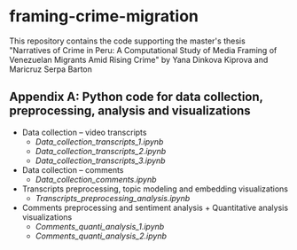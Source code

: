 # framing-crime-migration
This repository contains the code supporting the master's thesis "Narratives of Crime in Peru: A Computational Study of Media Framing of Venezuelan Migrants Amid Rising Crime" by Yana Dinkova Kiprova and Maricruz Serpa Barton

## Appendix A: Python code for data collection, preprocessing, analysis and visualizations
- Data collection – video transcripts
  - *Data_collection_transcripts_1.ipynb*
  - *Data_collection_transcripts_2.ipynb*
  - *Data_collection_transcripts_3.ipynb*
- Data collection – comments
  - *Data_collection_comments.ipynb*
- Transcripts preprocessing, topic modeling and embedding visualizations
  - *Transcripts_preprocessing_analysis.ipynb*
- Comments preprocessing and sentiment analysis + Quantitative analysis visualizations
  - *Comments_quanti_analysis_1.ipynb*
  - *Comments_quanti_analysis_2.ipynb*
